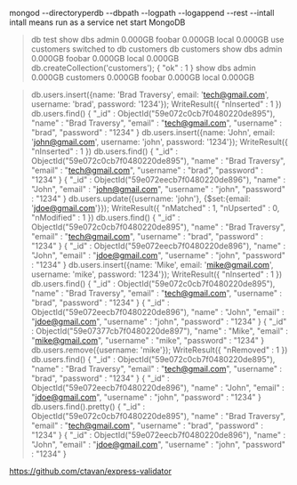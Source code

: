 mongod --directoryperdb --dbpath <path> --logpath <path> --logappend --rest --intall
intall means run as a service
net start MongoDB

> db
test
> show dbs
admin   0.000GB
foobar  0.000GB
local   0.000GB
> use customers
switched to db customers
> db
customers
> show dbs
admin   0.000GB
foobar  0.000GB
local   0.000GB
> db.createCollection('customers');
{ "ok" : 1 }
> show dbs
admin      0.000GB
customers  0.000GB
foobar     0.000GB
local      0.000GB


> db.users.insert({name: 'Brad Traversy', email: 'tech@gmail.com', username: 'brad', password: '1234'});
WriteResult({ "nInserted" : 1 })
> db.users.find()
{ "_id" : ObjectId("59e072c0cb7f0480220de895"), "name" : "Brad Traversy", "email" : "tech@gmail.com", "username" : "brad", "password" : "1234" }
> db.users.insert({name: 'John', email: 'john@gmail.com', username: 'john', password: '1234'});
WriteResult({ "nInserted" : 1 })
> db.users.find()
{ "_id" : ObjectId("59e072c0cb7f0480220de895"), "name" : "Brad Traversy", "email" : "tech@gmail.com", "username" : "brad", "password" : "1234" }
{ "_id" : ObjectId("59e072eecb7f0480220de896"), "name" : "John", "email" : "john@gmail.com", "username" : "john", "password" : "1234" }
> db.users.update({username: 'john'}, {$set:{email: 'jdoe@gmail.com'}});
WriteResult({ "nMatched" : 1, "nUpserted" : 0, "nModified" : 1 })
> db.users.find()
{ "_id" : ObjectId("59e072c0cb7f0480220de895"), "name" : "Brad Traversy", "email" : "tech@gmail.com", "username" : "brad", "password" : "1234" }
{ "_id" : ObjectId("59e072eecb7f0480220de896"), "name" : "John", "email" : "jdoe@gmail.com", "username" : "john", "password" : "1234" }
> db.users.insert({name: 'Mike', email: 'mike@gmail.com', username: 'mike', password: '1234'});
WriteResult({ "nInserted" : 1 })
> db.users.find()
{ "_id" : ObjectId("59e072c0cb7f0480220de895"), "name" : "Brad Traversy", "email" : "tech@gmail.com", "username" : "brad", "password" : "1234" }
{ "_id" : ObjectId("59e072eecb7f0480220de896"), "name" : "John", "email" : "jdoe@gmail.com", "username" : "john", "password" : "1234" }
{ "_id" : ObjectId("59e07377cb7f0480220de897"), "name" : "Mike", "email" : "mike@gmail.com", "username" : "mike", "password" : "1234" }
> db.users.remove({username: 'mike'});
WriteResult({ "nRemoved" : 1 })
> db.users.find()
{ "_id" : ObjectId("59e072c0cb7f0480220de895"), "name" : "Brad Traversy", "email" : "tech@gmail.com", "username" : "brad", "password" : "1234" }
{ "_id" : ObjectId("59e072eecb7f0480220de896"), "name" : "John", "email" : "jdoe@gmail.com", "username" : "john", "password" : "1234" }
> db.users.find().pretty()
{
        "_id" : ObjectId("59e072c0cb7f0480220de895"),
        "name" : "Brad Traversy",
        "email" : "tech@gmail.com",
        "username" : "brad",
        "password" : "1234"
}
{
        "_id" : ObjectId("59e072eecb7f0480220de896"),
        "name" : "John",
        "email" : "jdoe@gmail.com",
        "username" : "john",
        "password" : "1234"
}


https://github.com/ctavan/express-validator

